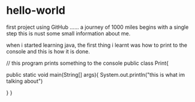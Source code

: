 # hello-world
first project using GitHub ...... a journey of 1000 miles begins with a single step
this is nust some small information about me. 

when i started learning java, the first thing i learnt was how to print to the console
and this is how it is done.


// this program prints something to the console
public class Print{


public static void main(String[] args){
System.out.println("this is what im talking about")

}
}
